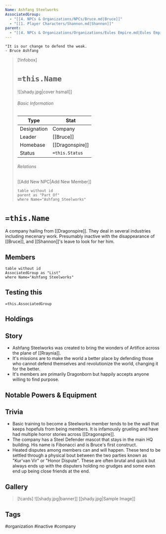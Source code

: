```yaml
---
Name: Ashfang Steelworks
AssociatedGroup:
  - "[[4. NPCs & Organizations/NPCs/Bruce.md|Bruce]]"
  - "[[1. Player Characters/Shannon.md|Shannon]]"
parent:
  - "[[4. NPCs & Organizations/Organizations/Eules Empire.md|Eules Empire]]"
---
```


	"It is our change to defend the weak.  
	- Bruce Ashfang

> [!infobox]
> # `=this.Name`
> ![[shady.jpg|cover hsmall]]
> ###### Basic Information
> | Type | Stat |
> | ---- | ---- |
> |Designation|Company|
> | Leader | [[Bruce]] |
> | Homebase | [[Dragonspire]] |
> Status| `=this.Status`|
> ###### Relations
> [[Add New NPC|Add New Member]]
> ```dataview
> table without id
> parent as "Part Of"
> where Name="Ashfang Steelworks"


# `=this.Name`
A company hailing from [[Dragonspire]]. They deal in several industries including mecenary work. Presumably inactive with the disappearance of [[Bruce]], and [[Shannon]]'s leave to look for her him.
## Members
```dataview
table without id
AssociatedGroup as "List"
where Name="Ashfang Steelworks"
```
## Testing this
`=this.AssociatedGroup`

## Holdings
## Story
- Ashfang Steelworks was created to bring the wonders of Artifice across the plane of [[Rraynia]]. 
- It's missions are to make the world a better place by defending those who cannot defend themselves and revolutionize the world, changing it for the better.
- It's members are primarily Dragonborn but happily accepts anyone willing to find purpose.
## Notable Powers & Equipment
## Trivia
- Basic training to become a Steelworks member tends to be the wall that keeps hopefuls from being members. It is infamously grueling and have had multiple horror stories across [[Dragonspire]].
- The company has a Steel Defender mascot that stays in the main HQ building. His name is Fibonacci and is Bruce's first construct. 
- Heated disputes among members can and will happen. These tend to be settled through a physical bout between the two parties known as "Kur'van Vir" or "Honor Dispute". These are often brutal and quick but always ends up with the disputers holding no grudges and some even end up being close friends at the end. 

## Gallery
>[!cards]
>![[shady.jpg|banner]]
>[[shady.jpg|Sample Image]]
>

## Tags
#organization #inactive #company